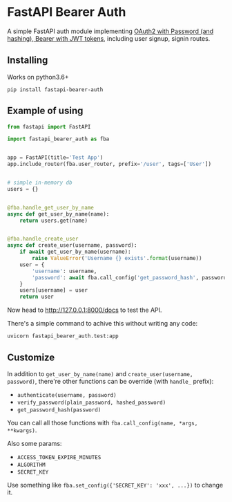 # FastAPI Bearer Auth

A simple FastAPI auth module implementing [OAuth2 with Password (and hashing), Bearer with JWT tokens](https://fastapi.tiangolo.com/tutorial/security/oauth2-jwt/), including user signup, signin routes.


## Installing

Works on python3.6+

```shell
pip install fastapi-bearer-auth
```


## Example of using

```python
from fastapi import FastAPI

import fastapi_bearer_auth as fba


app = FastAPI(title='Test App')
app.include_router(fba.user_router, prefix='/user', tags=['User'])


# simple in-memory db
users = {}


@fba.handle_get_user_by_name
async def get_user_by_name(name):
    return users.get(name)


@fba.handle_create_user
async def create_user(username, password):
    if await get_user_by_name(username):
        raise ValueError('Username {} exists'.format(username))
    user = {
        'username': username,
        'password': await fba.call_config('get_password_hash', password),
    }
    users[username] = user
    return user
```

Now head to http://127.0.0.1:8000/docs to test the API.

There's a simple command to achive this without writing any code:

```shell
uvicorn fastapi_bearer_auth.test:app
```


## Customize

In addition to `get_user_by_name(name)` and `create_user(username, password)`, there're other functions can be override (with `handle_` prefix):

- `authenticate(username, password)`
- `verify_password(plain_password, hashed_password)`
- `get_password_hash(password)`

You can call all those functions with `fba.call_config(name, *args, **kwargs)`.


Also some params:

- `ACCESS_TOKEN_EXPIRE_MINUTES`
- `ALGORITHM`
- `SECRET_KEY`

Use something like `fba.set_config({'SECRET_KEY': 'xxx', ...})` to change it.
